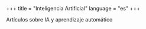 +++
title = "Inteligencia Artificial"
language = "es"
+++

Artículos sobre IA y aprendizaje automático
